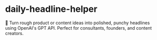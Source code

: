 # daily-headline-helper
🧠 Turn rough product or content ideas into polished, punchy headlines using OpenAI's GPT API. Perfect for consultants, founders, and content creators.
